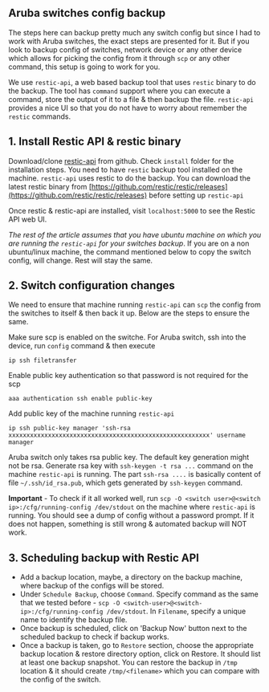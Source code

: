## Aruba switches config backup

The steps here can backup pretty much any switch config but since I had to work with Aruba switches, the exact steps are presented for it. But if you look to backup config of switches, network device or any other device which allows for picking the config from it through `scp` or any other command, this setup is going to work for you. 

We use `restic-api`, a web based backup tool that uses `restic` binary to do the backup. The tool has `command` support where you can execute a command, store the output of it to a file & then backup the file. `restic-api` provides a nice UI so that you do not have to worry about remember the `restic` commands. 

## 1. Install Restic API & restic binary 

Download/clone [restic-api](https://github.com/pocha/restic-api) from github. Check `install` folder for the installation steps. You need to have `restic` backup tool installed on the machine. `restic-api` uses restic to do the backup. You can download the latest restic binary from [https://github.com/restic/restic/releases](https://github.com/restic/restic/releases) before setting up `restic-api`

Once restic & restic-api are installed, visit `localhost:5000` to see the Restic API web UI. 


*The rest of the article assumes that you have ubuntu machine on which you are running the `restic-api` for your switches backup*. If you are on a non ubuntu/linux machine, the command mentioned below to copy the switch config, will change. Rest will stay the same. 


## 2. Switch configuration changes

We need to ensure that machine running `restic-api` can `scp` the config from the switches to itself & then back it up. Below are the steps to ensure the same. 

Make sure scp is enabled on the switche. For Aruba switch, ssh into the device, run `config` command & then execute 

```
ip ssh filetransfer
```


Enable public key authentication so that password is not required for the scp

```
aaa authentication ssh enable public-key
```

Add public key of the machine running `restic-api`

```
ip ssh public-key manager 'ssh-rsa xxxxxxxxxxxxxxxxxxxxxxxxxxxxxxxxxxxxxxxxxxxxxxxxxxxxxxxx' username manager 
```
Aruba switch only takes rsa public key. The default key generation might not be rsa. Generate rsa key with `ssh-keygen -t rsa ...` command on the machine `restic-api` is running. The part `ssh-rsa ....` is basically content of file `~/.ssh/id_rsa.pub`, which gets generated by `ssh-keygen` command. 

**Important** - To check if it all worked well, run `scp -O <switch user>@<switch ip>:/cfg/running-config /dev/stdout` on the machine where `restic-api` is running. You should see a dump of config without a password prompt. If it does not happen, something is still wrong & automated backup will NOT work. 

## 3. Scheduling backup with Restic API 

- Add a backup location, maybe, a directory on the backup machine, where backup of the configs will be stored. 
- Under `Schedule Backup`, choose `Command`. Specify command as the same that we tested before - `scp -O <switch-user>@<switch-ip>:/cfg/running-config /dev/stdout`. In `Filename`, specify a unique name to identify the backup file. 
- Once backup is scheduled, click on 'Backup Now' button next to the scheduled backup to check if backup works. 
- Once a backup is taken, go to `Restore` section, choose the appropriate backup location & restore directory option, click on Restore. It should list at least one backup snapshot. You can restore the backup in `/tmp` location & it should create `/tmp/<filename>` which you can compare with the config of the switch. 

